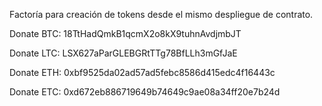 Factoría para creación de tokens desde el mismo despliegue de contrato.

Donate BTC: 18TtHadQmkB1qcmX2o8kX9tuhnAvdjmbJT

Donate LTC: LSX627aParGLEBGRtTTg78BfLLh3mGfJaE

Donate ETH: 0xbf9525da02ad57ad5febc8586d415edc4f16443c

Donate ETC: 0xd672eb886719649b74649c9ae08a34ff20e7b24d
